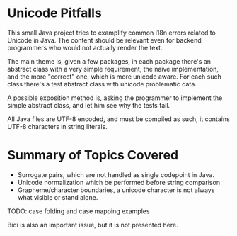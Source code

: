 # Unicode Pitfalls

This small Java project tries to examplify common i18n errors related to
Unicode in Java. The content should be relevant even for backend
programmers who would not actually render the text.

The main theme is, given a few packages, in each package there's an
abstract class with a very simple requirement, the naive implementation, and
the more "correct" one, which is more unicode aware. For each such class
there's a test abstract class with unicode problematic data.

A possible exposition method is, asking the programmer to implement the
simple abstract class, and let him see why the tests fail.

All Java files are UTF-8 encoded, and must be compiled as such, it contains
UTF-8 characters in string literals.

# Summary  of Topics Covered
* Surrogate pairs, which are not handled as single
  codepoint in Java.
* Unicode normalization which be performed before string comparison
* Grapheme/character boundaries, a unicode character is not always what
  visible or stand alone.

TODO: case folding and case mapping examples

Bidi is also an important issue, but it is not presented here.
